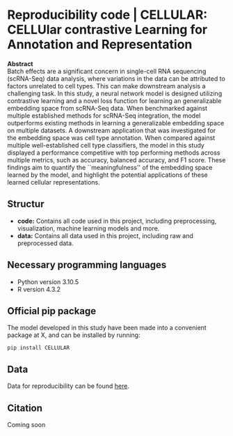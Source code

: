 # Reproducibility code | CELLULAR: CELLUlar contrastive Learning for Annotation and Representation

**Abstract**
<br>
Batch effects are a significant concern in single-cell RNA sequencing (scRNA-Seq) data analysis, where variations in the data can be attributed to factors unrelated to cell types. This can make downstream analysis a challenging task. In this study, a neural network model is designed utilizing contrastive learning and a novel loss function for learning an generalizable embedding space from scRNA-Seq data. When benchmarked against multiple established methods for scRNA-Seq integration, the model outperforms existing methods in learning a generalizable embedding space on multiple datasets. A downstream application that was investigated for the embedding space was cell type annotation. When compared against multiple well-established cell type classifiers, the model in this study displayed a performance competitive with top performing methods across multiple metrics, such as accuracy, balanced accuracy, and F1 score. These findings aim to quantify the ``meaningfulness'' of the embedding space learned by the model, and highlight the potential applications of these learned cellular representations.

## Structur
- **code:** Contains all code used in this project, including preprocessing, visualization, machine learning models and more.
- **data:** Contains all data used in this project, including raw and preprocessed data.

## Necessary programming languages
- Python version 3.10.5
- R version 4.3.2

## Official pip package
The model developed in this study have been made into a convenient package at X, and can be installed by running:
```
pip install CELLULAR
```

## Data
Data for reproducibility can be found [here](https://doi.org/10.5281/zenodo.10959788).

## Citation
Coming soon
